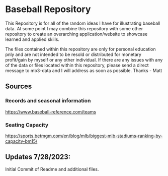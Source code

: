 # Baseball Repository
This Repository is for all of the random ideas I have for illustrating baseball data. At some point I may combine this repository with some other repository to create an overarching application/website to showcase learned and applied skills.

The files contained within this repository are only for personal education pnly and are not intended to be resold or distributed for monetary profit/gain by myself or any other individual.
If there are any issues with any of the data or files located within this repository, please send a direct message to mb3-data and I will address as soon as possible.
Thanks - Matt

## Sources
### Records and seasonal information
https://www.baseball-reference.com/teams
### Seating Capacity
https://sports.betmgm.com/en/blog/mlb/biggest-mlb-stadiums-ranking-by-capacity-bm15/

## Updates 7/28/2023:
Initial Commit of Readme and additional files.

